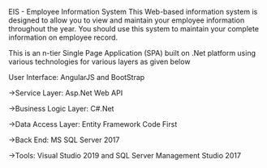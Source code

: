 EIS - Employee Information System
This Web-based information system is designed to allow you to view and maintain your employee information throughout the year. You should use this system to maintain your complete information on employee record.

This is an n-tier Single Page Application (SPA) built on .Net platform using various technologies for various layers as given below

 User Interface: AngularJS and BootStrap

 ->Service Layer: Asp.Net Web API

 ->Business Logic Layer: C#.Net

 ->Data Access Layer: Entity Framework Code First

 ->Back End: MS SQL Server 2017

 ->Tools: Visual Studio 2019 and SQL Server Management Studio 2017
